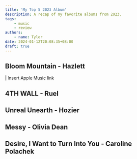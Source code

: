 ```yaml
---
title: 'My Top 5 2023 Album'
description: A recap of my favorite albums from 2023.
tags:
    - music
    - review
authors:
    - name: Tyler
date: 2024-01-12T20:08:35+08:00
draft: true
---
```


## Bloom Mountain - Hazlett

| Insert Apple Music link

## 4TH WALL - Ruel

## Unreal Unearth - Hozier

## Messy - Olivia Dean

## Desire, I Want to Turn Into You - Caroline Polachek
